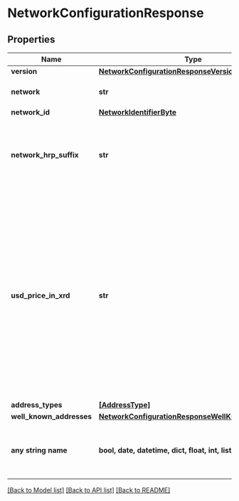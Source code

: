 # NetworkConfigurationResponse


## Properties
Name | Type | Description | Notes
------------ | ------------- | ------------- | -------------
**version** | [**NetworkConfigurationResponseVersion**](NetworkConfigurationResponseVersion.md) |  | 
**network** | **str** | The logical name of the network | 
**network_id** | [**NetworkIdentifierByte**](NetworkIdentifierByte.md) |  | 
**network_hrp_suffix** | **str** | The network suffix used for Bech32m HRPs used for addressing. | 
**usd_price_in_xrd** | **str** | The current value of the protocol-based USD/XRD multiplier (i.e. an amount of XRDs to be paid for 1 USD). A decimal is formed of some signed integer &#x60;m&#x60; of attos (&#x60;10^(-18)&#x60;) units, where &#x60;-2^(192 - 1) &lt;&#x3D; m &lt; 2^(192 - 1)&#x60;.  | 
**address_types** | [**[AddressType]**](AddressType.md) |  | 
**well_known_addresses** | [**NetworkConfigurationResponseWellKnownAddresses**](NetworkConfigurationResponseWellKnownAddresses.md) |  | 
**any string name** | **bool, date, datetime, dict, float, int, list, str, none_type** | any string name can be used but the value must be the correct type | [optional]

[[Back to Model list]](../README.md#documentation-for-models) [[Back to API list]](../README.md#documentation-for-api-endpoints) [[Back to README]](../README.md)


